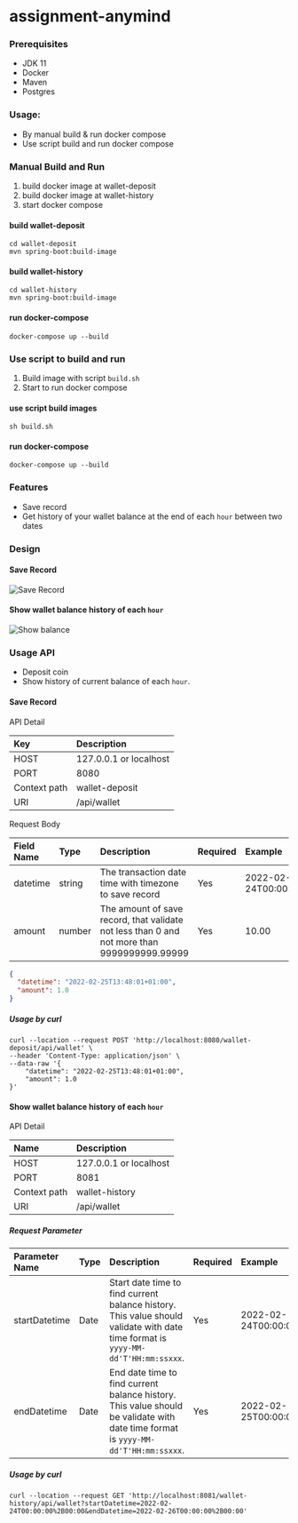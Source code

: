 # assignment-anymind

### Prerequisites
- JDK 11
- Docker
- Maven
- Postgres

### Usage:
- By manual build & run docker compose
- Use script build and run docker compose

### Manual Build and Run
1. build docker image at wallet-deposit
2. build docker image at wallet-history
3. start docker compose

#### build wallet-deposit
```shell
cd wallet-deposit
mvn spring-boot:build-image
```

#### build wallet-history
```shell
cd wallet-history
mvn spring-boot:build-image
```

#### run docker-compose
```shell
docker-compose up --build
```

### Use script to build and run
1. Build image with script `build.sh`
2. Start to run docker compose

#### use script build images
```shell
sh build.sh
```

#### run docker-compose

```shell
docker-compose up --build
```

### Features
- Save record
- Get history of your wallet balance at the end of each `hour` between two dates

### Design

#### Save Record
![Save Record](https://github.com/boysbee/assignt-anymind/documents/sequence/main/save-record.png?raw=true)
#### Show wallet balance history of each `hour`
![Show balance](https://github.com/boysbee/assignt-anymind/documents/sequence/main/get_balance_history.png?raw=true)


### Usage API
- Deposit coin
- Show history of current balance of each `hour`.
#### Save Record
API Detail

| Key          | Description            |
|:-------------|:-----------------------|
| HOST         | 127.0.0.1 or localhost |
| PORT         | 8080                   |
| Context path | wallet-deposit         |
| URI          | /api/wallet            |

Request Body

| Field Name | Type   | Description                                                                 | Required                    | Example                   |
|:-----------|:-------|:----------------------------------------------------------------------------|:----------------------------|:--------------------------|
| datetime   | string | The transaction date time with timezone to save record                      | Yes         | 2022-02-24T00:00:00+00:00 |
| amount     | number | The amount of save record, that validate not less than 0 and not more than 9999999999.99999 | Yes         | 10.00                     |

```json
{
  "datetime": "2022-02-25T13:48:01+01:00",
  "amount": 1.0
}
```

##### Usage by curl
```shell
curl --location --request POST 'http://localhost:8080/wallet-deposit/api/wallet' \
--header 'Content-Type: application/json' \
--data-raw '{
    "datetime": "2022-02-25T13:48:01+01:00",
    "amount": 1.0
}'

```

#### Show wallet balance history of each `hour`

API Detail

| Name         | Description            |
|:-------------|:-----------------------|
| HOST         | 127.0.0.1 or localhost |
| PORT         | 8081                   |
| Context path | wallet-history         |
| URI          | /api/wallet            |

##### Request Parameter

| Parameter Name | Type           | Description                                                                                                                                                 | Required                    | Example |
|:---------------|:---------------|:------------------------------------------------------------------------------------------------------------------------------------------------------------|:----------------------------|:-----------------------|
| startDatetime  | Date           | Start date time to find current balance history. This value should validate with date time format is `yyyy-MM-dd'T'HH:mm:ssxxx`.                            | Yes         | 2022-02-24T00:00:00%2B00:00 |
| endDatetime    | Date           | End date time to find current balance history. This value should be validate with date time format is `yyyy-MM-dd'T'HH:mm:ssxxx`. | Yes         | 2022-02-25T00:00:00%2B00:00 |

##### Usage by curl
```shell
curl --location --request GET 'http://localhost:8081/wallet-history/api/wallet?startDatetime=2022-02-24T00:00:00%2B00:00&endDatetime=2022-02-26T00:00:00%2B00:00'
```